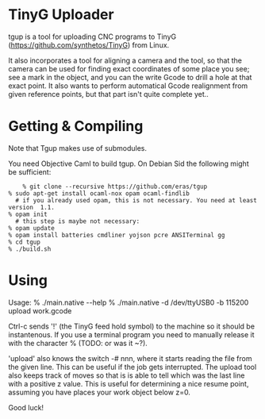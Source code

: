 # TinyG Uploader #

tgup is a tool for uploading CNC programs to
TinyG (https://github.com/synthetos/TinyG) from Linux.

It also incorporates a tool for aligning a camera and the tool, so
that the camera can be used for finding exact coordinates of some
place you see; see a mark in the object, and you can the write Gcode
to drill a hole at that exact point. It also wants to perform
automatical Gcode realignment from given reference points, but that
part isn't quite complete yet..

# Getting & Compiling #

Note that Tgup makes use of submodules.

You need Objective Caml to build tgup. On Debian Sid the following
might be sufficient:

        % git clone --recursive https://github.com/eras/tgup
	% sudo apt-get install ocaml-nox opam ocaml-findlib
	  # if you already used opam, this is not necessary. You need at least version  1.1.
	% opam init
	  # this step is maybe not necessary:
	% opam update
	% opam install batteries cmdliner yojson pcre ANSITerminal gg
	% cd tgup
	% ./build.sh

# Using #

Usage:
	% ./main.native --help
	% ./main.native -d /dev/ttyUSB0 -b 115200 upload work.gcode

Ctrl-c sends '!' (the TinyG feed hold symbol) to the machine so it
should be instantenous. If you use a terminal program you need to
manually release it with the character % (TODO: or was it ~?).

'upload' also knows the switch -# nnn, where it starts reading the
file from the given line. This can be useful if the job gets
interrupted. The upload tool also keeps track of moves so that is is
able to tell which was the last line with a positive z value. This is
useful for determining a nice resume point, assuming you have places
your work object below z=0.

Good luck!

